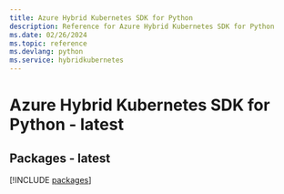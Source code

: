 ```yaml
---
title: Azure Hybrid Kubernetes SDK for Python
description: Reference for Azure Hybrid Kubernetes SDK for Python
ms.date: 02/26/2024
ms.topic: reference
ms.devlang: python
ms.service: hybridkubernetes
---
```

# Azure Hybrid Kubernetes SDK for Python - latest
## Packages - latest
[!INCLUDE [packages](hybrid-kubernetes-index.md)]